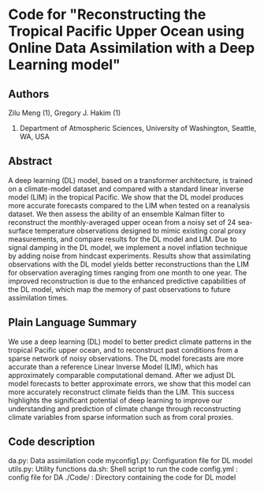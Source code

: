 # Code for "Reconstructing the Tropical Pacific Upper Ocean using Online Data Assimilation with a Deep Learning model"

## Authors

Zilu Meng (1),  Gregory J. Hakim (1)

1. Department of Atmospheric Sciences, University of Washington, Seattle, WA, USA

## Abstract

A deep learning (DL) model, based on a transformer architecture, is  trained on a climate-model dataset and compared with a standard linear inverse model (LIM) in the tropical Pacific. We show that the DL model produces more accurate forecasts compared to the LIM when tested on a reanalysis dataset. We then assess the ability of an ensemble Kalman filter to reconstruct the monthly-averaged upper ocean from a noisy set of 24  sea-surface temperature observations designed to mimic existing coral proxy measurements, and compare results for the DL model and LIM. Due to signal damping in the DL model, we implement a novel inflation technique by adding noise from hindcast experiments. Results show that assimilating observations with the DL model yields better reconstructions than the LIM for observation averaging times ranging from one month to one year. The improved reconstruction is due to the enhanced predictive capabilities of the DL model, which map the memory of past observations to future assimilation times.

## Plain Language Summary

We use a deep learning (DL) model to better predict climate patterns in the tropical Pacific upper ocean, and to reconstruct past conditions from a sparse network of noisy observations. The DL model forecasts are more accurate than a reference Linear Inverse Model (LIM), which has approximately comparable computational demand. After we adjust DL model forecasts to better approximate errors, we show that this model can more accurately reconstruct climate fields than the LIM. This success highlights the significant potential of deep learning to improve our understanding and prediction of climate change through reconstructing climate variables from sparse information such as from coral proxies. 

## Code description

da.py: Data assimilation code
myconfig1.py: Configuration file for DL model
utils.py: Utility functions
da.sh: Shell script to run the code
config.yml : config file for DA
./Code/ : Directory containing the code for DL model



